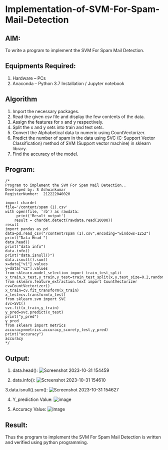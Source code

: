 #   Implementation-of-SVM-For-Spam-Mail-Detection
## AIM:
To write a program to implement the SVM For Spam Mail Detection.
## Equipments Required:
1. Hardware – PCs
2. Anaconda – Python 3.7 Installation / Jupyter notebook

## Algorithm

1. Import the necessary packages.
2. Read the given csv file and display the few contents of the data.
3. Assign the features for x and y respectively.
4. Split the x and y sets into train and test sets.
5. Convert the Alphabetical data to numeric using CountVectorizer.
6. Predict the number of spam in the data using SVC (C-Support Vector Classification) method of SVM (Support vector machine) in sklearn library.
7. Find the accuracy of the model.


## Program:
```
/*
Program to implement the SVM For Spam Mail Detection..
Developed by: S Ashwinkumar
RegisterNumber:  212222040020

import chardet
file='/content/spam (1).csv'
with open(file, 'rb') as rawdata:
     print('Result output')
    result = chardet.detect(rawdata.read(10000))
result
import pandas as pd
data=pd.read_csv("/content/spam (1).csv",encoding="windows-1252")
print("Data Head ")
data.head()
print("data info")
data.info()
print("data.isnull()")
data.isnull().sum()
x=data["v1"].values
y=data["v2"].values
from sklearn.model_selection import train_test_split
x_train,x_test,y_train,y_test=train_test_split(x,y,test_size=0.2,random_state=0)
from sklearn.feature_extraction.text import CountVectorizer 
cv=CountVectorizer()
x_train=cv.fit_transform(x_train)
x_test=cv.transform(x_test)
from sklearn.svm import SVC
svc=SVC()
svc.fit(x_train,y_train)
y_pred=svc.predict(x_test)
print("y_pred")
y_pred
from sklearn import metrics
accuracy=metrics.accuracy_score(y_test,y_pred)
print("accuracy")
accuracy
*/
```

## Output:

1. data.head():
![Screenshot 2023-10-31 154459](https://github.com/arun1111j/Implementation-of-SVM-For-Spam-Mail-Detection/assets/128461833/968d89bc-0906-4928-a115-637da7c115d1)

2. data.info():
![Screenshot 2023-10-31 154610](https://github.com/arun1111j/Implementation-of-SVM-For-Spam-Mail-Detection/assets/128461833/3838a508-d25a-408f-ae70-5ce4155403ee)


3.data.isnull().sum():
![Screenshot 2023-10-31 154627](https://github.com/arun1111j/Implementation-of-SVM-For-Spam-Mail-Detection/assets/128461833/726443d4-9135-4aeb-b3c6-6d988525e73f)


4. Y_prediction Value:
![image](https://github.com/arun1111j/Implementation-of-SVM-For-Spam-Mail-Detection/assets/128461833/8b76ea17-c8b5-45f2-a312-15744521b4f7)


5. Accuracy Value:
![image](https://github.com/arun1111j/Implementation-of-SVM-For-Spam-Mail-Detection/assets/128461833/9c10b30f-cc21-4146-8134-a19b63ed41f0)




## Result:
Thus the program to implement the SVM For Spam Mail Detection is written and verified using python programming.
